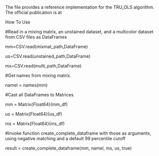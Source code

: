 The file provides a reference implementation for the TRU_OLS algorithm. The official publication is at <insert link when published.>
 
How To Use
 
#Read in a mixing matrix, an unstained dataset, and a multicolor dataset from CSV files as DataFrames

mm=CSV.read(mixmat_path,DataFrame)

us=CSV.read(unstained_path,DataFrame)

ms=CSV.read(multi_path,DataFrame)

#Get names from mixing matrix.

namel = names(mm)

#Cast all DataFrames to Matrices.

mm = Matrix{Float64}(mm_df)

us = Matrix{Float64}(us_df)

ms = Matrix{Float64}(ms_df)


#Invoke function create_complete_dataframe with those as arguments, using negative matching and a default 99 percentile cutoff

result = create_complete_dataframe(mm, namel, ms, us, true) 
